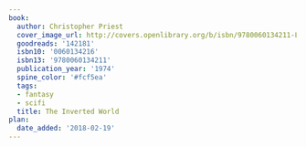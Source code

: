```yaml
---
book:
  author: Christopher Priest
  cover_image_url: http://covers.openlibrary.org/b/isbn/9780060134211-L.jpg
  goodreads: '142181'
  isbn10: '0060134216'
  isbn13: '9780060134211'
  publication_year: '1974'
  spine_color: '#fcf5ea'
  tags:
  - fantasy
  - scifi
  title: The Inverted World
plan:
  date_added: '2018-02-19'
---
```


